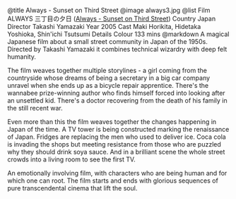 @title		Always - Sunset on Third Street
@image		always3.jpg
@list
Film		ALWAYS &#19977;&#19969;&#30446;&#12398;&#22805;&#26085; ([Always - Sunset on Third Street](https://www.imdb.com/title/tt0488870/))
Country		Japan
Director		Takashi Yamazaki
Year		2005
Cast		Maki Horikita, Hidetaka Yoshioka, Shin'ichi Tsutsumi
Details		Colour 133 mins
@markdown
A magical Japanese film about a small street community in Japan of the 1950s. Directed by Takashi Yamazaki it combines technical wizardry with deep felt humanity.

The film weaves together multiple storylines - a girl coming from the countryside whose dreams of being a secretary in a big car company unravel when she ends up as a bicycle repair apprentice. There's the wannabee prize-winning author who finds himself forced into looking after an unsettled kid. There's a doctor recovering from the death of his family in the still recent war.

Even more than this the film weaves together the changes happening in Japan of the time. A TV tower is being constructed marking the renaissance of Japan. Fridges are replacing the men who used to deliver ice. Coca cola is invading the shops but meeting resistance from those who are puzzled why they should drink soya sauce. And in a brilliant scene the whole street crowds into a living room to see the first TV.

An emotionally involving film, with characters who are being human and for which one can root. The film starts and ends with glorious sequences of pure transcendental cinema that lift the soul.
